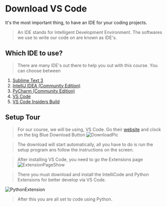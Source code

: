 # Download VS Code

It's the most important thing, to have an IDE for your coding projects.

> An IDE stands for Intelligent Development Environment. The softwares we use to write our code on are known as IDE's.

## Which IDE to use?

> There are many IDE's out there to help you out with this course. You can choose between

1. [Sublime Text 3](https://www.sublimetext.com/3)
2. [IntelliJ IDEA (Community Edition)](https://www.jetbrains.com/idea/)
3. [PyCharm (Community Edition)](https://www.jetbrains.com/pycharm/download/#section=windows)
4. [VS Code](https://code.visualstudio.com/)
5. [VS Code Insiders Build](https://code.visualstudio.com/insiders/)

## Setup Tour

> For our course, we will be using, VS Code.
> Go their [website](https://code.visualstudio.com/) and clock on the big 
Blue Download Button
 ![DownloadPic](https://media.discordapp.net/attachments/809838525377413161/814570151822229514/unknown.png?width=858&height=402)

> The download will start automatically, all you have to do is run the setup program ans follow the instructions on the screen.

> After installing VS Code, you need to go the Extensions page
 ![ExtensionPageShow](https://media.discordapp.net/attachments/809838525377413161/814570943903957062/unknown.png?width=104&height=400)

> There you must download and install the IntelliCode and Python Extensions for better develop via VS Code.

![PythonExtension](https://media.discordapp.net/attachments/809838525377413161/814571608907841636/unknown.png?width=883&height=402)

> After this you are all set to code using Python.
